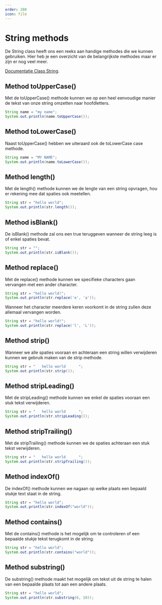 ```yaml
---
order: 200
icon: file
---
```

# String methods

De String class heeft ons een reeks aan handige methodes die we kunnen gebruiken. Hier heb je een overzicht van de belangrijkste methodes maar er zijn er nog veel meer.

[Documentatie Class String](https://docs.oracle.com/en/java/javase/17/docs/api/java.base/java/lang/String.html).

## Method toUpperCase()

Met de toUpperCase() methode kunnen we op een heel eenvoudige manier de tekst van onze string omzetten naar hoofdletters.

```java
String name = "my name";
System.out.println(name.toUpperCase());
```

## Method toLowerCase()

Naast toUpperCase() hebben we uiteraard ook de toLowerCase case methode.

```java
String name = "MY NAME";
System.out.println(name.toLowerCase());
```

## Method length()

Met de length() methode kunnen we de lengte van een string opvragen, hou er rekening mee dat spaties ook meetellen.

```java
String str = "hello world";
System.out.println(str.length());
```

## Method isBlank()

De isBlank() methode zal ons een true teruggeven wanneer de string leeg is of enkel spaties bevat.

```java
String str = "";
System.out.println(str.isBlank());
```

<div style='page-break-after: always;'></div>

## Method replace()

Met de replace() methode kunnen we specifieke characters gaan vervangen met een ander character.

```java
String str = "hello world!";
System.out.println(str.replace('e', 'a'));
```

Wanneer het character meerdere keren voorkomt in de string zullen deze allemaal vervangen worden.

```java
String str = "hello world!";
System.out.println(str.replace('l', 'L'));
```

## Method strip()

Wanneer we alle spaties vooraan en achteraan een string willen verwijderen kunnen we gebruik maken van de strip methode.

```java
String str = "   hello world      ";
System.out.println(str.strip());
```

## Method stripLeading()

Met de stripLeading() methode kunnen we enkel de spaties vooraan een stuk tekst verwijderen.

```java
String str = "   hello world      ";
System.out.println(str.stripLeading());
```

## Method stripTrailing()

Met de stripTrailing() methode kunnen we de spaties achteraan een stuk tekst verwijderen.

```java
String str = "   hello world      ";
System.out.println(str.stripTrailing());
```

<div style='page-break-after: always;'></div>

## Method indexOf()

De indexOf() methode kunnen we nagaan op welke plaats een bepaald stukje text staat in de string.

```java
String str = "hello world";
System.out.println(str.indexOf("world"));
```

## Method contains()

Met de contains() methode is het mogelijk om te controleren of een bepaalde stukje tekst terugkomt in de string.

```java
String str = "hello world";
System.out.println(str.contains("world"));
```

## Method substring()

De substring() methode maakt het mogelijk om tekst uit de string te halen van een bepaalde plaats tot aan een andere plaats.

```java
String str = "hello world";
System.out.println(str.substring(6, 10));
```
